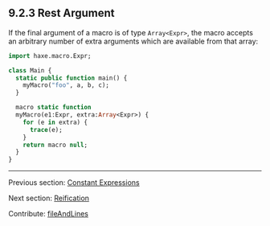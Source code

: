 ## 9.2.3 Rest Argument

If the final argument of a macro is of type `Array<Expr>`, the macro accepts an arbitrary number of extra arguments which are available from that array:

```haxe
import haxe.macro.Expr;

class Main {
  static public function main() {
    myMacro("foo", a, b, c);
  }

  macro static function
  myMacro(e1:Expr, extra:Array<Expr>) {
    for (e in extra) {
      trace(e);
    }
    return macro null;
  }
}
```

---

Previous section: [Constant Expressions](macro-constant-arguments.md)

Next section: [Reification](macro-reification.md)

Contribute: [fileAndLines](https://github.com/HaxeFoundation/HaxeManual/blob/master/09-macros.tex#L66-66)